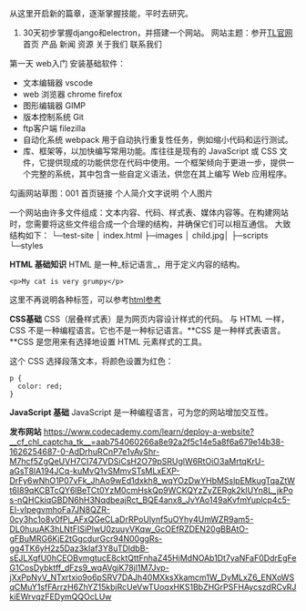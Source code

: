 从这里开启新的篇章，逐渐掌握技能，平时去研究。
1. 30天初步掌握django和electron，并搭建一个网站。
网站主题：参开[TL官网](https://www.teng-lee.com/)
首页 产品 新闻 资源 关于我们 联系我们

第一天
web入门
安装基础软件：

- 文本编辑器   vscode
- web 浏览器 chrome firefox
- 图形编辑器 GIMP
- 版本控制系统 Git
- ftp客户端 filezilla
- 自动化系统 webpack 用于自动执行重复性任务，例如缩小代码和运行测试。
-  库、框架等，以加快编写常用功能。库往往是现有的 JavaScript 或 CSS 文件，它提供现成的功能供您在代码中使用。一个框架倾向于更进一步，提供一个完整的系统，其中包含一些自定义语法，供您在其上编写 Web 应用程序。

勾画网站草图：001
首页链接
个人简介文字说明   个人图片

一个网站由许多文件组成：文本内容、代码、样式表、媒体内容等。在构建网站时，您需要将这些文件组合成一个合理的结构，并确保它们可以相互通信。
大致结构如下：
└─test-site
    │  index.html
    ├─images
    │      child.jpg│
    ├─scripts
    └─styles

**HTML 基础知识**
HTML 是一种_标记语言_，用于定义内容的结构。
```
<p>My cat is very grumpy</p>
```

这里不再说明各种标签，可以参考[html参考](https://www.runoob.com/html/html-tutorial.html)

**CSS基础**
CSS（层叠样式表）是为网页内容设计样式的代码。
与 HTML 一样，CSS 不是一种编程语言。它也不是一种标记语言。**CSS 是一种样式表语言。**CSS 是您用来有选择地设置 HTML 元素样式的工具。

这个 CSS 选择段落文本，将颜色设置为红色：
```
p {
  color: red;
}
```
**JavaScript 基础**
JavaScript 是一种编程语言，可为您的网站增加交互性。

**发布网站**
https://www.codecademy.com/learn/deploy-a-website?__cf_chl_captcha_tk__=aab754060266a8e92a2f5c14e5a8f6a679e14b38-1626254687-0-AdDrhuRCnP7e1vAvShr-M7hcf5ZgQeUVH7CI747VDSiCsH2O79pSRUglW6RtOiO3aMrtqKrU-aGsT8lA194JCq-kuMvQ1vSMmvSTsMLxEXP-DrFy6wNhO1P07vFk_JhAo9wEd1dxkh8_wqYOzDwYHbMSslpEMkugTqaZtWt6I89qKCBTcQY6lBeTCt0YzM0cmHskQp9WCKQYzZyZERgk2klUYn8L_jkPos-nQHCkiqGBDN6hH3NqdbeajRct_BQE4anx8_JvYAo149aKvfmYuplcp4c5-El-vIpegvmhoFa7JN8QZR-0cy3hc1o8v0fPj_AFxQGeCLaDrRPoUlynf5uOYhy4UmWZR9am5-DL0huuAK3hLNtFISiPlwU0zuuyVKqw_GcOEfRZDEN20gBBAtO-gFBuMRG6KjE2tGgcdurGcr94N00ggRs-gg4TK6yH2z5Daz3kIaf3Y8uTDldbB-sEJLXgfU0hCEOBvmgtucE8cktQttFnhaZ45HjMdNOAb1Dt7yaNFaF0DdrEgFeG1CosDybktff_dFzs9_wqAVgjK78jl1M7Jvp-jXxPpNyV_NTxrtxio9o6pSRV7DAJh40MXksXkamcm1W_DyMLxZ6_ENXoWSqCMuY1sfFArrzH6ZhYZ15kbjRcUeVwTUoqxHKS1BbZHGrPSFHAycszdRCvRJkiEWrvqzFEDymQQOcLUw
<!--stackedit_data:
eyJoaXN0b3J5IjpbLTMxMTY0MDQ0MSwtMTAxOTA0NDMyMyw1Mj
U4MzQxMjMsMTMyMDYxODQ0MiwtMTAzODkwNTc4LDExNTE0NTEy
NjEsLTE1Njk2OTMzMzEsLTE2NjQzNDY3MzksLTIwODg3NDY2MT
JdfQ==
-->
